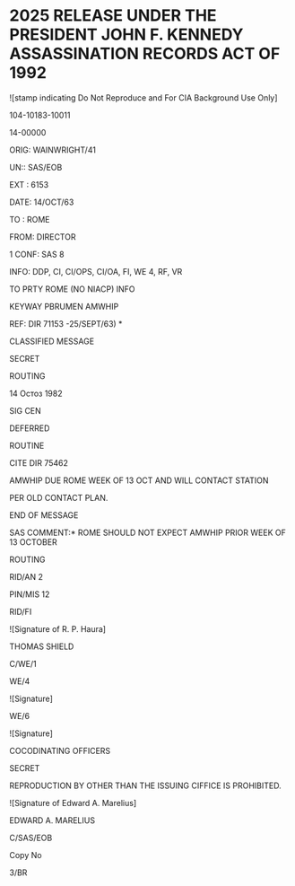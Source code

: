 # 2025 RELEASE UNDER THE PRESIDENT JOHN F. KENNEDY ASSASSINATION RECORDS ACT OF 1992

![stamp indicating Do Not Reproduce and For CIA Background Use Only]

104-10183-10011

14-00000

ORIG: WAINWRIGHT/41

UN:: SAS/EOB

EXT : 6153

DATE: 14/OCT/63

TO : ROME

FROM: DIRECTOR

1 CONF: SAS 8

INFO: DDP, CI, CI/OPS, CI/OA, FI, WE 4, RF, VR

TO PRTY ROME (NO NIACP) INFO

KEYWAY PBRUMEN AMWHIP

REF: DIR 71153 -25/SEPT/63) *

CLASSIFIED MESSAGE

SECRET

ROUTING

14 Остоз 1982

SIG CEN

DEFERRED

ROUTINE

CITE DIR 75462

AMWHIP DUE ROME WEEK OF 13 OCT AND WILL CONTACT STATION

PER OLD CONTACT PLAN.

END OF MESSAGE

SAS COMMENT:* ROME SHOULD NOT EXPECT AMWHIP PRIOR WEEK OF 13 OCTOBER

ROUTING

RID/AN 2

PIN/MIS 12

RID/FI

![Signature of R. P. Haura]

THOMAS SHIELD

C/WE/1

WE/4

![Signature]

WE/6

![Signature]

COCODINATING OFFICERS

SECRET

REPRODUCTION BY OTHER THAN THE ISSUING CIFFICE IS PROHIBITED.

![Signature of Edward A. Marelius]

EDWARD A. MARELIUS

C/SAS/EOB

Copy No

3/BR
